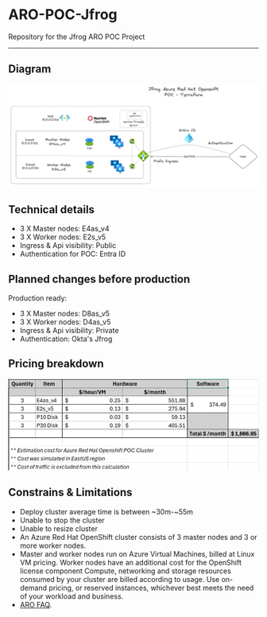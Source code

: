 # ARO-POC-Jfrog

Repository for the Jfrog ARO POC Project

---

## Diagram

![alt text](https://github.com/zakarel/ARO-POC-jfrog/blob/main/Diagram-jfrog-tf-aro-v3.png?raw=true)

## Technical details

- 3 X Master nodes: E4as_v4
- 3 X Worker nodes: E2s_v5
- Ingress & Api visibility: Public
- Authentication for POC: Entra ID

## Planned changes before production

Production ready:
- 3 X Master nodes: D8as_v5
- 3 X Worker nodes: D4as_v5
- Ingress & Api visibility: Private
- Authentication: Okta's Jfrog

## Pricing breakdown

![alt text](https://github.com/zakarel/ARO-POC-jfrog/blob/main/aro-poc-costs.png?raw=true)

## Constrains & Limitations

- Deploy cluster average time is between ~30m-~55m
- Unable to stop the cluster
- Unable to resize cluster
- An Azure Red Hat OpenShift cluster consists of 3 master nodes and 3 or more worker nodes.
- Master and worker nodes run on Azure Virtual Machines, billed at Linux VM pricing. Worker nodes have an additional cost for the OpenShift license component
Compute, networking and storage resources consumed by your cluster are billed according to usage. Use on-demand pricing, or reserved instances, whichever best meets the need of your workload and business.
- [ARO FAQ](https://learn.microsoft.com/en-us/azure/openshift/openshift-faq).
  
